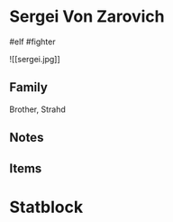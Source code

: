 # Sergei Von Zarovich
#elf #fighter 

![[sergei.jpg]]
## Family
Brother, Strahd
## Notes

## Items

# Statblock


